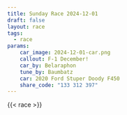 ```yaml
---
title: Sunday Race 2024-12-01
draft: false
layout: race
tags:
  - race
params:
    car_image: 2024-12-01-car.png
    callout: F-1 December!
    car_by: Belaraphon
    tune_by: Baumbatz
    car: 2020 Ford Stuper Doody F450
    share_code: "133 312 397"
---
```


{{< race >}}